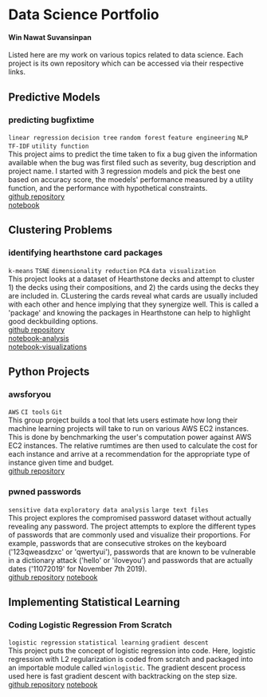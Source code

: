 # Data Science Portfolio
#### Win Nawat Suvansinpan
Listed here are my work on various topics related to data science. Each project is its own repository which can be accessed via their respective links.

## Predictive Models
### predicting bugfixtime
`linear regression` `decision tree` `random forest` `feature engineering` `NLP` `TF-IDF` `utility function`  
This project aims to predict the time taken to fix a bug given the information available when the bug was first filed such as severity, bug description and project name. I started with 3 regression models and pick the best one based on accuracy score, the moedels' performance measured by a utility function, and the performance with hypothetical constraints.  
[github repository](https://github.com/winnawat/bugfixtime)  
[notebook](http://nbviewer.jupyter.org/github/winnawat/bugfixtime/blob/master/bugfixtime.ipynb)  

## Clustering Problems
### identifying hearthstone card packages
`k-means` `TSNE` `dimensionality reduction` `PCA` `data visualization`  
This project looks at a dataset of Hearthstone decks and attempt to cluster 1) the decks using their compositions, and 2) the cards using the decks they are included in. CLustering the cards reveal what cards are usually included with each other and hence implying that they synergize well. This is called a 'package' and knowing the packages in Hearthstone can help to highlight good deckbuilding options.  
[github repository](https://github.com/winnawat/hearthstone-card-package)  
[notebook-analysis](http://nbviewer.jupyter.org/github/winnawat/hearthstone-card-package/blob/master/hs-package-kmeans.ipynb)  
[notebook-visualizations](http://nbviewer.jupyter.org/github/winnawat/hearthstone-card-package/blob/master/hs-package-viz.ipynb)

## Python Projects
### awsforyou
`AWS` `CI tools` `Git`  
This group project builds a tool that lets users estimate how long their machine learning projects will take to run on various AWS EC2 instances. This is done by benchmarking the user's computation power against AWS EC2 instances. The relative rumtimes are then used to calculate the cost for each instance and arrive at a recommendation for the appropriate type of instance given time and budget.  
[github repository](https://github.com/winnawat/AWS-foryou)

### pwned passwords
`sensitive data` `exploratory data analysis` `large text files`  
This project explores the compromised password dataset without actually revealing any password. The project attempts to explore the different types of passwords that are commonly used and visualize their proportions. For example, passwords that are consecutive strokes on the keyboard ('123qweasdzxc' or 'qwertyui'), passwords that are known to be vulnerable in a dictionary attack ('hello' or 'iloveyou') and passwords that are actually dates ('11072019' for November 7th 2019).  
[github repository](https://github.com/winnawat/pwned-pass-proj)
[notebook](https://github.com/winnawat/pwned-pass-proj/blob/master/report-notebook/pwned-passwords-final-report.ipynb)

## Implementing Statistical Learning
### Coding Logistic Regression From Scratch
`logistic regression` `statistical learning` `gradient descent`  
This project puts the concept of logistic regression into code. Here, logistic regression with L2 regularization is coded from scratch and packaged into an importable module called `winlogistic`. The gradient descent process used here is fast gradient descent with backtracking on the step size.  
[github repository](https://github.com/winnawat/winlogistic)
[notebook](https://github.com/winnawat/winlogistic/blob/master/polish-code-assignment.ipynb)
